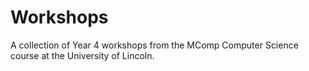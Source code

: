 # Workshops
A collection of Year 4 workshops from the MComp Computer Science course at the University of Lincoln.
